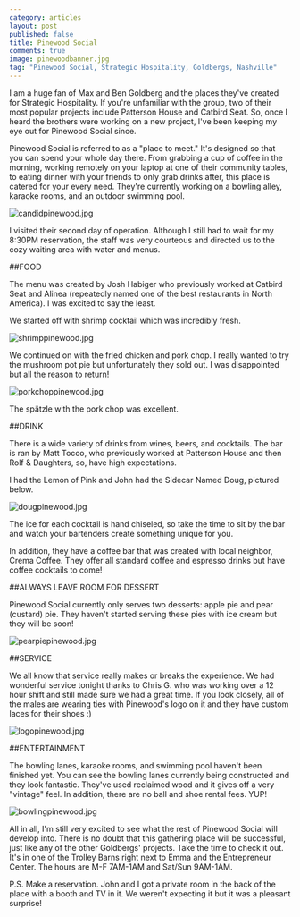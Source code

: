 ```yaml
---
category: articles
layout: post
published: false
title: Pinewood Social
comments: true
image: pinewoodbanner.jpg
tag: "Pinewood Social, Strategic Hospitality, Goldbergs, Nashville"
---
```


I am a huge fan of Max and Ben Goldberg and the places they've created for Strategic Hospitality. If you're unfamiliar with the group, two of their most popular projects include Patterson House and Catbird Seat. So, once I heard the brothers were working on a new project, I've been keeping my eye out for Pinewood Social since. 

Pinewood Social is referred to as a "place to meet." It's designed so that you can spend your whole day there. From grabbing a cup of coffee in the morning, working remotely on your laptop at one of their community tables, to eating dinner with your friends to only grab drinks after, this place is catered for your every need. They're currently working on a bowling alley, karaoke rooms, and an outdoor swimming pool.

![candidpinewood.jpg](/images/candidpinewood.jpg)

I visited their second day of operation. Although I still had to wait for my 8:30PM reservation, the staff was very courteous and directed us to the cozy waiting area with water and menus. 

##FOOD

The menu was created by Josh Habiger who previously worked at Catbird Seat and Alinea (repeatedly named one of the best restaurants in North America). I was excited to say the least. 

We started off with shrimp cocktail which was incredibly fresh. 

![shrimppinewood.jpg](/images/shrimppinewood.jpg)

We continued on with the fried chicken and pork chop. I really wanted to try the mushroom pot pie but unfortunately they sold out. I was disappointed but all the reason to return! 

![porkchoppinewood.jpg](/images/porkchoppinewood.jpg)

The spätzle with the pork chop was excellent. 

##DRINK

There is a wide variety of drinks from wines, beers, and cocktails. The bar is ran by Matt Tocco, who previously worked at Patterson House and then Rolf & Daughters, so, have high expectations. 

I had the Lemon of Pink and John had the Sidecar Named Doug, pictured below. 

![dougpinewood.jpg](/images/dougpinewood.jpg)

The ice for each cocktail is hand chiseled, so take the time to sit by the bar and watch your bartenders create something unique for you. 

In addition, they have a coffee bar that was created with local neighbor, Crema Coffee. They offer all standard coffee and espresso drinks but have coffee cocktails to come! 

##ALWAYS LEAVE ROOM FOR DESSERT

Pinewood Social currently only serves two desserts: apple pie and pear (custard) pie. They haven't started serving these pies with ice cream but they will be soon!

![pearpiepinewood.jpg](/images/pearpiepinewood.jpg)

##SERVICE

We all know that service really makes or breaks the experience. We had wonderful service tonight thanks to Chris G. who was working over a 12 hour shift and still made sure we had a great time. If you look closely, all of the males are wearing ties with Pinewood's logo on it and they have custom laces for their shoes :)

![logopinewood.jpg](/images/logopinewood.jpg)

##ENTERTAINMENT

The bowling lanes, karaoke rooms, and swimming pool haven't been finished yet. You can see the bowling lanes currently being constructed and they look fantastic. They've used reclaimed wood and it gives off a very "vintage" feel. In addition, there are no ball and shoe rental fees. YUP!

![bowlingpinewood.jpg](/images/bowlingpinewood.jpg)

All in all, I'm still very excited to see what the rest of Pinewood Social will develop into. There is no doubt that this gathering place will be successful, just like any of the other Goldbergs' projects. Take the time to check it out. It's in one of the Trolley Barns right next to Emma and the Entrepreneur Center. The hours are M-F 7AM-1AM and Sat/Sun 9AM-1AM. 

P.S. Make a reservation. John and I got a private room in the back of the place with a booth and TV in it. We weren't expecting it but it was a pleasant surprise!